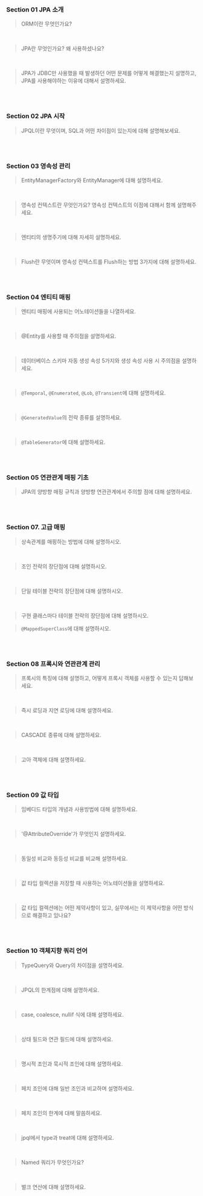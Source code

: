 ### Section 01 JPA 소개
> ORM이란 무엇인가요?

<br>

> JPA란 무엇인가요? 왜 사용하셨나요?

<br>

> JPA가 JDBC만 사용했을 때 발생하던 어떤 문제를 어떻게 해결했는지 설명하고, JPA를 사용해야하는 이유에 대해서 설명하세요.

<br>

<br>

### Section 02 JPA 시작
> JPQL이란 무엇이며, SQL과 어떤 차이점이 있는지에 대해 설명해보세요.

<br>

<br>

### Section 03 영속성 관리
> EntityManagerFactory와 EntityManager에 대해 설명하세요.

<br>

> 영속성 컨텍스트란 무엇인가요? 영속성 컨텍스트의 이점에 대해서 함께 설명해주세요.

<br>

> 엔티티의 생명주기에 대해 자세히 설명하세요.

<br>

> Flush란 무엇이며 영속성 컨텍스트를 Flush하는 방법 3가지에 대해 설명하세요.

<br>

<br>

### Section 04 엔티티 매핑
> 엔티티 매핑에 사용되는 어노테이션들을 나열하세요.

<br>

> @Entity를 사용할 때 주의점을 설명하세요.

<br>

> 데이터베이스 스키마 자동 생성 속성 5가지와 생성 속성 사용 시 주의점을 설명하세요.

<br>

> `@Temporal`, `@Enumerated`, `@Lob`, `@Transient`에 대해 설명하세요.

<br>

> `@GeneratedValue`의 전략 종류를 설명하세요.

<br>

> `@TableGenerator`에 대해 설명하세요.

<br>

<br>

### Section 05 연관관계 매핑 기초
> JPA의 양방향 매핑 규칙과 양방향 연관관계에서 주의할 점에 대해 설명하세요.

<br>

<br>

### Section 07. 고급 매핑
> 상속관계를 매핑하는 방법에 대해 설명하시오.

<br>

> 조인 전략의 장단점에 대해 설명하시오.

<br>

> 단일 테이블 전략의 장단점에 대해 설명하시오.

<br>

> 구현 클래스마다 테이블 전략의 장단점에 대해 설명하시오.

> `@MappedSuperClass`에 대해 설명하시오.

<br>

<br>

### Section 08 프록시와 연관관계 관리
> 프록시의 특징에 대해 설명하고, 어떻게 프록시 객체를 사용할 수 있는지 답해보세요.

<br>

> 즉시 로딩과 지연 로딩에 대해 설명하세요.

<br>

> CASCADE 종류에 대해 설명하세요.

<br>

> 고아 객체에 대해 설명하세요.

<br>

<br>

### Section 09 값 타입
> 임베디드 타입의 개념과 사용방법에 대해 설명하세요.

<br>

> '@AttributeOverride'가 무엇인지 설명하세요.

<br>

> 동일성 비교와 동등성 비교를 비교해 설명하세요.

<br>

> 값 타입 컬렉션을 저장할 때 사용하는 어노테이션들을 설명하세요.

<br>

> 값 타입 컬렉션에는 어떤 제약사항이 있고, 실무에서는 이 제약사항을 어떤 방식으로 해결하고 있나요?

<br>

<br>

### Section 10 객체지향 쿼리 언어
> TypeQuery와 Query의 차이점을 설명하세요.

<br>

> JPQL의 한계점에 대해 설명하세요.

<br>

> case, coalesce, nullif 식에 대해 설명하세요.

<br>

> 상태 필드와 연관 필드에 대해 설명하세요.

<br>

> 명시적 조인과 묵시적 조인에 대해 설명하세요.

<br>

> 페치 조인에 대해 일반 조인과 비교하며 설명하세요.

<br>

> 페치 조인의 한계에 대해 말씀하세요.

<br>

> jpql에서 type과 treat에 대해 설명하세요.

<br>

> Named 쿼리가 무엇인가요?

<br>

> 벌크 연산에 대해 설명하세요.
